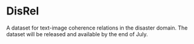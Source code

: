 # DisRel
A dataset for text-image coherence relations in the disaster domain. The dataset will be released and available by the end of July.
